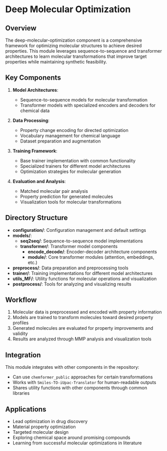 # Deep Molecular Optimization

## Overview

The deep-molecular-optimization component is a comprehensive framework for optimizing molecular structures to achieve desired properties. This module leverages sequence-to-sequence and transformer architectures to learn molecular transformations that improve target properties while maintaining synthetic feasibility.

## Key Components

1. **Model Architectures**: 
   - Sequence-to-sequence models for molecular transformation
   - Transformer models with specialized encoders and decoders for chemical data

2. **Data Processing**:
   - Property change encoding for directed optimization
   - Vocabulary management for chemical language
   - Dataset preparation and augmentation

3. **Training Framework**:
   - Base trainer implementation with common functionality
   - Specialized trainers for different model architectures
   - Optimization strategies for molecular generation

4. **Evaluation and Analysis**:
   - Matched molecular pair analysis
   - Property prediction for generated molecules
   - Visualization tools for molecular transformations

## Directory Structure

- **configuration/**: Configuration management and default settings
- **models/**: 
  - **seq2seq/**: Sequence-to-sequence model implementations
  - **transformer/**: Transformer model components
    - **encode_decode/**: Encoder-decoder architecture components
    - **module/**: Core transformer modules (attention, embeddings, etc.)
- **preprocess/**: Data preparation and preprocessing tools
- **trainer/**: Training implementations for different model architectures
- **utils_MF/**: Utility functions for molecular operations and visualization
- **postprocess/**: Tools for analyzing and visualizing results

## Workflow

1. Molecular data is preprocessed and encoded with property information
2. Models are trained to transform molecules toward desired property profiles
3. Generated molecules are evaluated for property improvements and validity
4. Results are analyzed through MMP analysis and visualization tools

## Integration

This module integrates with other components in the repository:
- Can use `chemformer_public` approaches for certain transformations
- Works with `Smiles-TO-iUpac-Translator` for human-readable outputs
- Shares utility functions with other components through common libraries

## Applications

- Lead optimization in drug discovery
- Material property optimization
- Targeted molecular design
- Exploring chemical space around promising compounds
- Learning from successful molecular optimizations in literature
